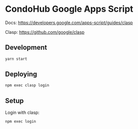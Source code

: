 # CondoHub Google Apps Script

Docs: https://developers.google.com/apps-script/guides/clasp

Clasp: https://github.com/google/clasp

## Development

```bash
yarn start
```

## Deploying

```bash
npm exec clasp login
```

## Setup

Login with clasp:

```bash
npm exec login
```
